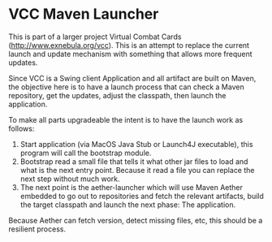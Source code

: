 VCC Maven Launcher
==================

This is part of a larger project Virtual Combat Cards (http://www.exnebula.org/vcc). This is an attempt to replace the
current launch and update mechanism with something that allows more frequent updates.

Since VCC is a Swing client Application and all artifact are built on Maven, the objective here is to have a launch
process that can check a Maven repository, get the updates, adjust the classpath, then launch the application.

To make all parts upgradeable the intent is to have the launch work as follows:

1. Start application (via MacOS Java Stub or Launch4J executable), this program will call the bootstrap module.
2. Bootstrap read a small file that tells it what other jar files to load and what is the next entry point. Because it
read a file you can replace the next step without much work.
3. The next point is the aether-launcher which will use Maven Aether embedded to go out to repositories and fetch the
 relevant artifacts, build the target classpath and launch the next phase: The application.

Because Aether can fetch version, detect missing files, etc, this should be a resilient process.
